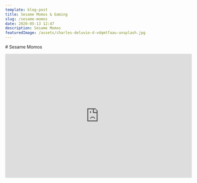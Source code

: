 ```yaml
---
template: blog-post
title: Sesame Momos & Gaming
slug: /sesame-momos
date: 2020-05-13 12:47
description: Sesame Momos
featuredImage: /assets/charles-deluvio-d-vdqmtfaau-unsplash.jpg
---
```

\# Sesame Momos


<iframe src="https://wgwwuk3f50y.typeform.com/to/oMxHQm5k" name="BookADemo" width="600px" height="400px" style="border: hidden #000000;"></iframe>